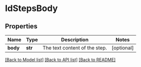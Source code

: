 # IdStepsBody

## Properties
Name | Type | Description | Notes
------------ | ------------- | ------------- | -------------
**body** | **str** | The text content of the step.  | [optional] 

[[Back to Model list]](../README.md#documentation-for-models) [[Back to API list]](../README.md#documentation-for-api-endpoints) [[Back to README]](../README.md)


